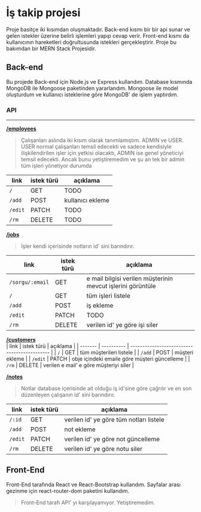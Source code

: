 # İş takip projesi

Proje basitçe iki kısımdan oluşmaktadır. Back-end kısmı bir bir api sunar ve gelen istekler üzerine belirli işlemleri yapıp cevap verir. Front-end kısmı da kullanıcının hareketleri doğrultusunda istekleri gerçekleştirir. Proje bu bakımdan bir MERN Stack Projesidir.
<br />  

## Back-end

Bu projede Back-end için Node.js ve Express kullandım. Database kısmında MongoDB ile Mongoose paketinden yararlandım. Mongoose ile model oluşturdum ve kullanıcı isteklerine göre MongoDB' de işlem yaptırdım.

### API

---
**[/employees](./server/models/employeesRouter.js)**
> Çalışanları aslında iki kısım olarak tanımlamıştım. ADMIN ve USER. USER normal çalışanları temsil edecekti ve sadece kendisiyle ilişkilendirilen işler için yetkisi olacaktı, ADMIN ise genel yöneticiyi temsil edecekti. Ancak bunu yetiştiremedim ve şu an tek bir admin tüm işleri yönetiyor durumda

| link    | istek türü | açıklama         |
| ------- | ---------- | ---------------- |
| `/`     | GET        | TODO             |
| `/add`  | POST       | kullanıcı ekleme |
| `/edit` | PATCH      | TODO             |
| `/rm`   | DELETE     | TODO             |

**[/jobs](./server/models/jobsRouter.js)**  
> İşler kendi içerisinde notların id' sini barındırır. 

| link            | istek türü | açıklama                                                    |
| --------------- | ---------- | ----------------------------------------------------------- |
| `/sorgu/:email` | GET        | e mail bilgisi verilen müşterinin mevcut işlerini görüntüle |
| `/`             | GET        | tüm işleri listele                                          |
| `/add`          | POST       | iş ekleme                                                   |
| `/edit`         | PATCH      | TODO                                                        |
| `/rm`           | DELETE     | verilen id' ye göre işi siler                               |
  
**[/customers](./server/models/customersRouter.js)**  
| link    | istek türü | açıklama                                     |
| ------- | ---------- | -------------------------------------------- |
| `/`     | GET        | tüm müşterileri listele                      |
| `/add`  | POST       | müşteri ekleme                               |
| `/edit` | PATCH      | obje içindeki emaile göre müşteri güncelleme |
| `/rm`   | DELETE     | verilen e mail' e göre müşteriyi siler       |
  
**[/notes](./server/models/notesRouter.js)**  
> Notlar database içerisinde ait olduğu iş id'sine göre çağrılır ve en son düzenleyen çalışanın id' sini barındırır.

| link    | istek türü | açıklama                                |
| ------- | ---------- | --------------------------------------- |
| `/:id`  | GET        | verilen id' ye göre tüm notları listele |
| `/add`  | POST       | not ekleme                              |
| `/edit` | PATCH      | verilen id' ye göre not güncelleme      |
| `/rm`   | DELETE     | verilen id' ye göre notu siler          |

## Front-End

Front-End tarafında React ve React-Bootstrap kullandım. Sayfalar arası gezinme için react-router-dom paketini kullandım.  

> Front-End tarafı API' yı karşılayamıyor. Yetiştiremedim. 
